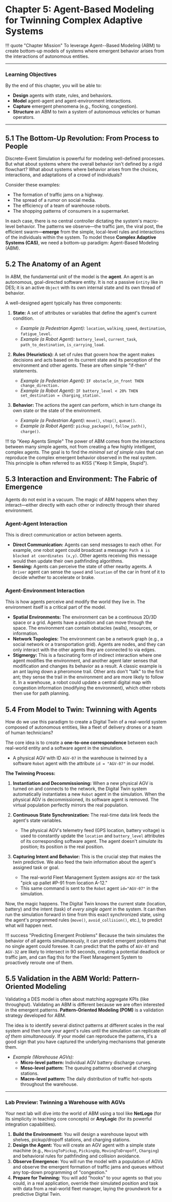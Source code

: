 # Chapter 5: Agent-Based Modeling for Twinning Complex Adaptive Systems

!!! quote "Chapter Mission"
    To leverage Agent--Based Modeling (ABM) to create bottom-up models of systems where emergent behavior arises from the interactions of autonomous entities.

---

### Learning Objectives

By the end of this chapter, you will be able to:

*   **Design** agents with state, rules, and behaviors.
*   **Model** agent-agent and agent-environment interactions.
*   **Capture** emergent phenomena (e.g., flocking, congestion).
*   **Structure** an ABM to twin a system of autonomous vehicles or human operators.

---

## 5.1 The Bottom-Up Revolution: From Process to People

Discrete-Event Simulation is powerful for modeling well-defined processes. But what about systems where the overall behavior isn't defined by a rigid flowchart? What about systems where behavior arises from the choices, interactions, and adaptations of a crowd of individuals?

Consider these examples:

*   The formation of traffic jams on a highway.
*   The spread of a rumor on social media.
*   The efficiency of a team of warehouse robots.
*   The shopping patterns of consumers in a supermarket.

In each case, there is no central controller dictating the system's macro-level behavior. The patterns we observe—the traffic jam, the viral post, the efficient swarm—**emerge** from the simple, local-level rules and interactions of the individuals within the system. To model these **Complex Adaptive Systems (CAS)**, we need a bottom-up paradigm: Agent-Based Modeling (ABM).

## 5.2 The Anatomy of an Agent

In ABM, the fundamental unit of the model is the **agent**. An agent is an autonomous, goal-directed software entity. It is not a passive `Entity` like in DES; it is an active `Object` with its own internal state and its own thread of behavior.

A well-designed agent typically has three components:

1.  **State:** A set of attributes or variables that define the agent's current condition.
    *   *Example (a Pedestrian Agent):* `location`, `walking_speed`, `destination`, `fatigue_level`.
    *   *Example (a Robot Agent):* `battery_level`, `current_task`, `path_to_destination`, `is_carrying_load`.

2.  **Rules (Heuristics):** A set of rules that govern how the agent makes decisions and acts based on its current state and its perception of the environment and other agents. These are often simple "if-then" statements.
    *   *Example (a Pedestrian Agent):* `IF obstacle_in_front THEN change_direction.`
    *   *Example (a Robot Agent):* `IF battery_level < 20% THEN set_destination = charging_station.`

3.  **Behavior:** The actions the agent can perform, which in turn change its own state or the state of the environment.
    *   *Example (a Pedestrian Agent):* `move()`, `stop()`, `queue()`.
    *   *Example (a Robot Agent):* `pickup_package()`, `follow_path()`, `charge()`.

!!! tip "Keep Agents Simple"
    The power of ABM comes from the interactions between many simple agents, not from creating a few highly intelligent, complex agents. The goal is to find the *minimal set of simple rules* that can reproduce the complex emergent behavior observed in the real system. This principle is often referred to as KISS ("Keep It Simple, Stupid").

## 5.3 Interaction and Environment: The Fabric of Emergence

Agents do not exist in a vacuum. The magic of ABM happens when they interact—either directly with each other or indirectly through their shared environment.

### Agent-Agent Interaction
This is direct communication or action between agents.

*   **Direct Communication:** Agents can send messages to each other. For example, one robot agent could broadcast a message: `Path A is blocked at coordinates (x,y)`. Other agents receiving this message would then update their own pathfinding algorithms.
*   **Sensing:** Agents can perceive the state of other nearby agents. A `Driver` agent can sense the `speed` and `location` of the car in front of it to decide whether to accelerate or brake.

### Agent-Environment Interaction
This is how agents perceive and modify the world they live in. The environment itself is a critical part of the model.

*   **Spatial Environments:** The environment can be a continuous 2D/3D space or a grid. Agents have a position and can move through the space. The environment can contain obstacles (walls), resources, or information.
*   **Network Topologies:** The environment can be a network graph (e.g., a social network or a transportation grid). Agents are nodes, and they can only interact with the other agents they are connected to via edges.
*   **Stigmergy:** This is a fascinating form of indirect interaction where one agent modifies the environment, and another agent later senses that modification and changes its behavior as a result. A classic example is an ant laying down a pheromone trail. Other ants don't "talk" to the first ant; they sense the trail in the environment and are more likely to follow it. In a warehouse, a robot could update a central digital map with congestion information (modifying the environment), which other robots then use for path planning.

## 5.4 From Model to Twin: Twinning with Agents

How do we use this paradigm to create a Digital Twin of a real-world system composed of autonomous entities, like a fleet of delivery drones or a team of human technicians?

The core idea is to create a **one-to-one correspondence** between each real-world entity and a software agent in the simulation.

*   A physical AGV with ID `AGV-07` in the warehouse is twinned by a software `Robot` agent with the attribute `id = "AGV-07"` in our model.

**The Twinning Process:**

1.  **Instantiation and Decommissioning:** When a new physical AGV is turned on and connects to the network, the Digital Twin system automatically instantiates a new `Robot` agent in the simulation. When the physical AGV is decommissioned, its software agent is removed. The virtual population perfectly mirrors the real population.

2.  **Continuous State Synchronization:** The real-time data link feeds the agent's state variables.
    *   The physical AGV's telemetry feed (GPS location, battery voltage) is used to constantly update the `location` and `battery_level` attributes of its corresponding software agent. The agent doesn't *simulate* its position; its position *is* the real position.

3.  **Capturing Intent and Behavior:** This is the crucial step that makes the twin predictive. We also feed the twin information about the agent's assigned task or goal.
    *   The real-world Fleet Management System assigns `AGV-07` the task "pick up pallet #P-91 from location A-12."
    *   This same command is sent to the `Robot` agent `id="AGV-07"` in the simulation.

Now, the magic happens. The Digital Twin knows the current state (location, battery) and the intent (task) of *every single agent* in the system. It can then run the simulation forward in time from this exact synchronized state, using the agent's programmed rules (`move()`, `avoid_collision()`, etc.), to predict what will happen next.

!!! success "Predicting Emergent Problems"
    Because the twin simulates the behavior of *all* agents simultaneously, it can predict emergent problems that no single agent could foresee. It can predict that the paths of `AGV-07` and `AGV-32` are likely to intersect in 90 seconds, creating a potential deadlock or traffic jam, and can flag this for the Fleet Management System to proactively reroute one of them.

## 5.5 Validation in the ABM World: Pattern-Oriented Modeling

Validating a DES model is often about matching aggregate KPIs (like throughput). Validating an ABM is different because we are often interested in the emergent patterns. **Pattern-Oriented Modeling (POM)** is a validation strategy developed for ABM.

The idea is to identify several distinct patterns at different scales in the real system and then tune your agent's rules until the simulation can replicate *all of them simultaneously*. If your model can reproduce the patterns, it's a good sign that you have captured the underlying mechanisms that generate them.

*   *Example (Warehouse AGVs):*
    *   **Micro-level pattern:** Individual AGV battery discharge curves.
    *   **Meso-level pattern:** The queuing patterns observed at charging stations.
    *   **Macro-level pattern:** The daily distribution of traffic hot-spots throughout the warehouse.

---

### Lab Preview: Twinning a Warehouse with AGVs

Your next lab will dive into the world of ABM using a tool like **NetLogo** (for its simplicity in teaching core concepts) or **AnyLogic** (for its powerful integration capabilities).

1.  **Build the Environment:** You will design a warehouse layout with shelves, pickup/dropoff stations, and charging stations.
2.  **Design the Agent:** You will create an AGV agent with a simple state machine (e.g., `MovingToPickup`, `PickingUp`, `MovingToDropoff`, `Charging`) and behavioral rules for pathfinding and collision avoidance.
3.  **Observe Emergence:** You will run the model with a population of AGVs and observe the emergent formation of traffic jams and queues without any top-down programming of "congestion."
4.  **Prepare for Twinning:** You will add "hooks" to your agents so that you could, in a real application, override their simulated position and task with data from a real-world fleet manager, laying the groundwork for a predictive Digital Twin.
